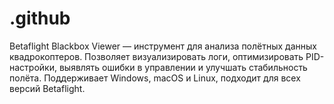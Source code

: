 # .github
Betaflight Blackbox Viewer — инструмент для анализа полётных данных квадрокоптеров. Позволяет визуализировать логи, оптимизировать PID-настройки, выявлять ошибки в управлении и улучшать стабильность полёта. Поддерживает Windows, macOS и Linux, подходит для всех версий Betaflight.
